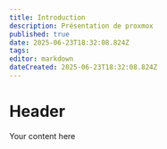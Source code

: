 ```yaml
---
title: Introduction
description: Présentation de proxmox
published: true
date: 2025-06-23T18:32:08.824Z
tags: 
editor: markdown
dateCreated: 2025-06-23T18:32:08.824Z
---
```


# Header
Your content here